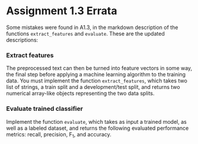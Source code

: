 # Assignment 1.3 Errata

Some mistakes were found in A1.3, in the markdown description of the functions `extract_features` and `evaluate`.  These are the updated descriptions:

### Extract features

The preprocessed text can then be turned into feature vectors in some way, the final step before applying a machine learning algorithm to the training data.
You must implement the function `extract_features`, which takes two list of strings, a train split and a development/test split, and returns two numerical array-like objects representing the two data splits.

### Evaluate trained classifier

Implement the function `evaluate`, which takes as input a trained model, as well as a labeled dataset, and returns the following evaluated performance metrics: recall, precision, F$_1$, and accuracy.
